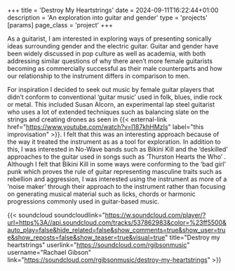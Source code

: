 +++
title = 'Destroy My Heartstrings'
date = 2024-09-11T16:22:44+01:00
description = 'An exploration into guitar and gender'
type = 'projects'
[params]
    page_class = 'project'
+++

As a guitarist, I am interested in exploring ways of presenting sonically ideas surrounding gender and the electric guitar. Guitar and gender have been widely discussed in pop culture as well as academia, with both addressing similar questions of why there aren’t more female guitarists becoming as commercially successful as their male counterparts and how our relationship to the instrument differs in comparison to men.

For inspiration I decided to seek out music by female guitar players that didn’t conform to conventional ‘guitar music’ used in folk, blues, indie rock or metal. This included Susan Alcorn, an experimental lap steel guitarist who uses a lot of extended techniques such as balancing slate on the strings and creating drones as seen in {{< external-link href="https://www.youtube.com/watch?v=l187khHMzIs" label="this improvisation" >}}. I felt that this was an interesting approach because of the way it treated the instrument as as a tool for exploration. In addition to this, I was interested in No-Wave bands such as Bikini Kill and the ‘deskilled’ approaches to the guitar used in songs such as ‘Thurston Hearts the Who’ . Although I felt that Bikini Kill in some ways were conforming to the ‘bad girl’ punk which proves the rule of guitar representing masculine traits such as rebellion and aggression, I was interested using the instrument as more of a ‘noise maker’  through their approach to the instrument rather than focusing on generating musical material such as licks, chords or harmonic progressions commonly used in guitar-based music.

{{< soundcloud soundcloudlink="https://w.soundcloud.com/player/?url=https%3A//api.soundcloud.com/tracks/537862983&color=%23ff5500&auto_play=false&hide_related=false&show_comments=true&show_user=true&show_reposts=false&show_teaser=true&visual=true" title="Destroy my heartstrings" userlink="https://soundcloud.com/rgibsonmusic" username="Rachael Gibson" link="https://soundcloud.com/rgibsonmusic/destroy-my-heartstrings" >}}